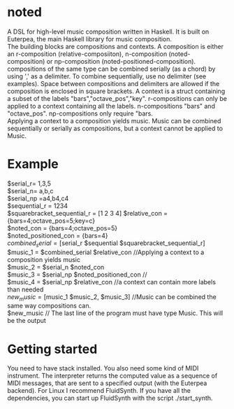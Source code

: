 # noted
A DSL for high-level music composition written in Haskell. It is built on Euterpea, the main Haskell library for music composition.<br>
The building blocks are compositions and contexts. A composition is either an r-composition (relative-composiiton), n-composition (noted-composition) or np-composition (noted-positioned-composition). compositions of the same type can be combined serially (as a chord) by using ',' as a delimiter. To combine sequentially, use no delimiter (see examples). Space between compositions and delimiters are allowed if the composition is enclosed in square brackets.
A context is a struct containing a subset of the labels "bars","octave\_pos","key". r-compositions can only be applied to a context containing all the labels. n-compositions "bars" and "octave\_pos". np-compositions only require "bars. <br>
Applying a context to a composition yields music. Music can be combined sequentially or serially as compositions, but a context cannot be applied to Music.

# Example
$serial_r= 1,3,5 <br>
$serial_n= a,b,c <br>
$serial_np =a4,b4,c4 <br>
$sequential_r = 1234 <br>
$squarebracket_sequential_r = \[1 2 3 4\]
$relative_con = {bars=4;octave_pos=5;key=c}<br>
$noted_con = {bars=4;octave_pos=5}<br>
$noted_positioned_con = {bars=4}<br>
$combined_serial = [$serial_r $sequential $squarebracket_sequential_r]<br>
$music_1 = $combined_serial $relative_con  //Applying a context to a composition yields music<br>
$music_2 = $serial_n $noted_con<br>
$music_3 = $serial_np $noted_positioned_con  //<br>
$music_4 = $serial_np $relative_con   //a context can contain more labels than needed<br>
$new_music = [$music_1 $music_2, $music_3]  //Music can be combined the same way compositions can. <br>
$new_music // The last line of the program must have type Music. This will be the output <br>


# Getting started
You need to have stack installed. You also need some kind of MIDI instrument. The interpreter returns the computed value as a sequence of MIDI messages, that are sent to a specified output (with the Euterpea backend). For Linux I recommend FluidSynth. If you have all the dependencies, you can start up FluidSynth with the script ./start_synth.
